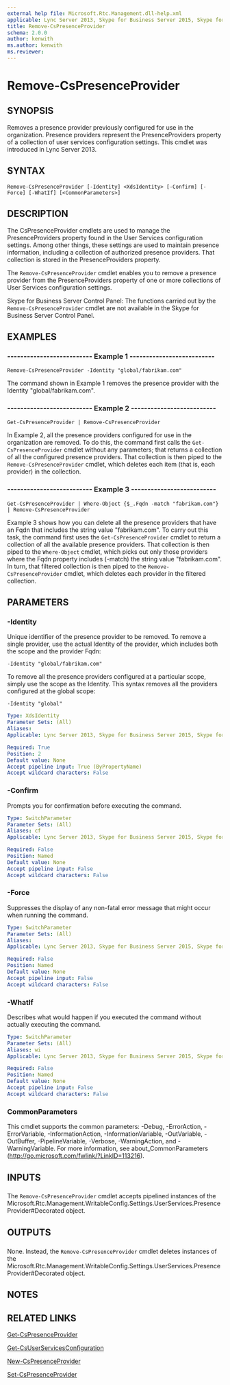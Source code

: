 ```yaml
---
external help file: Microsoft.Rtc.Management.dll-help.xml
applicable: Lync Server 2013, Skype for Business Server 2015, Skype for Business Server 2019
title: Remove-CsPresenceProvider
schema: 2.0.0
author: kenwith
ms.author: kenwith
ms.reviewer:
---
```


# Remove-CsPresenceProvider

## SYNOPSIS
Removes a presence provider previously configured for use in the organization.
Presence providers represent the PresenceProviders property of a collection of user services configuration settings.
This cmdlet was introduced in Lync Server 2013.


## SYNTAX

```
Remove-CsPresenceProvider [-Identity] <XdsIdentity> [-Confirm] [-Force] [-WhatIf] [<CommonParameters>]
```

## DESCRIPTION
The CsPresenceProvider cmdlets are used to manage the PresenceProviders property found in the User Services configuration settings.
Among other things, these settings are used to maintain presence information, including a collection of authorized presence providers.
That collection is stored in the PresenceProviders property.

The `Remove-CsPresenceProvider` cmdlet enables you to remove a presence provider from the PresenceProviders property of one or more collections of User Services configuration settings.

Skype for Business Server Control Panel: The functions carried out by the `Remove-CsPresenceProvider` cmdlet are not available in the Skype for Business Server Control Panel.


## EXAMPLES

### -------------------------- Example 1 --------------------------
```
Remove-CsPresenceProvider -Identity "global/fabrikam.com"
```

The command shown in Example 1 removes the presence provider with the Identity "global/fabrikam.com".


### -------------------------- Example 2 --------------------------
```
Get-CsPresenceProvider | Remove-CsPresenceProvider
```

In Example 2, all the presence providers configured for use in the organization are removed.
To do this, the command first calls the `Get-CsPresenceProvider` cmdlet without any parameters; that returns a collection of all the configured presence providers.
That collection is then piped to the `Remove-CsPresenceProvider` cmdlet, which deletes each item (that is, each provider) in the collection.


### -------------------------- Example 3 --------------------------
```
Get-CsPresenceProvider | Where-Object {$_.Fqdn -match "fabrikam.com"} | Remove-CsPresenceProvider
```

Example 3 shows how you can delete all the presence providers that have an Fqdn that includes the string value "fabrikam.com".
To carry out this task, the command first uses the `Get-CsPresenceProvider` cmdlet to return a collection of all the available presence providers.
That collection is then piped to the `Where-Object` cmdlet, which picks out only those providers where the Fqdn property includes (-match) the string value "fabrikam.com".
In turn, that filtered collection is then piped to the `Remove-CsPresenceProvider` cmdlet, which deletes each provider in the filtered collection.


## PARAMETERS

### -Identity
Unique identifier of the presence provider to be removed.
To remove a single provider, use the actual Identity of the provider, which includes both the scope and the provider Fqdn:

`-Identity "global/fabrikam.com"`

To remove all the presence providers configured at a particular scope, simply use the scope as the Identity.
This syntax removes all the providers configured at the global scope:

`-Identity "global"`

```yaml
Type: XdsIdentity
Parameter Sets: (All)
Aliases: 
Applicable: Lync Server 2013, Skype for Business Server 2015, Skype for Business Server 2019

Required: True
Position: 2
Default value: None
Accept pipeline input: True (ByPropertyName)
Accept wildcard characters: False
```

### -Confirm
Prompts you for confirmation before executing the command.

```yaml
Type: SwitchParameter
Parameter Sets: (All)
Aliases: cf
Applicable: Lync Server 2013, Skype for Business Server 2015, Skype for Business Server 2019

Required: False
Position: Named
Default value: None
Accept pipeline input: False
Accept wildcard characters: False
```

### -Force
Suppresses the display of any non-fatal error message that might occur when running the command.

```yaml
Type: SwitchParameter
Parameter Sets: (All)
Aliases: 
Applicable: Lync Server 2013, Skype for Business Server 2015, Skype for Business Server 2019

Required: False
Position: Named
Default value: None
Accept pipeline input: False
Accept wildcard characters: False
```

### -WhatIf
Describes what would happen if you executed the command without actually executing the command.

```yaml
Type: SwitchParameter
Parameter Sets: (All)
Aliases: wi
Applicable: Lync Server 2013, Skype for Business Server 2015, Skype for Business Server 2019

Required: False
Position: Named
Default value: None
Accept pipeline input: False
Accept wildcard characters: False
```

### CommonParameters
This cmdlet supports the common parameters: -Debug, -ErrorAction, -ErrorVariable, -InformationAction, -InformationVariable, -OutVariable, -OutBuffer, -PipelineVariable, -Verbose, -WarningAction, and -WarningVariable. For more information, see about_CommonParameters (http://go.microsoft.com/fwlink/?LinkID=113216).

## INPUTS

###  
The `Remove-CsPresenceProvider` cmdlet accepts pipelined instances of the Microsoft.Rtc.Management.WritableConfig.Settings.UserServices.PresenceProvider#Decorated object.

## OUTPUTS

###  
None.
Instead, the `Remove-CsPresenceProvider` cmdlet deletes instances of the Microsoft.Rtc.Management.WritableConfig.Settings.UserServices.PresenceProvider#Decorated object.

## NOTES

## RELATED LINKS

[Get-CsPresenceProvider](Get-CsPresenceProvider.md)

[Get-CsUserServicesConfiguration](Get-CsUserServicesConfiguration.md)

[New-CsPresenceProvider](New-CsPresenceProvider.md)

[Set-CsPresenceProvider](Set-CsPresenceProvider.md)

